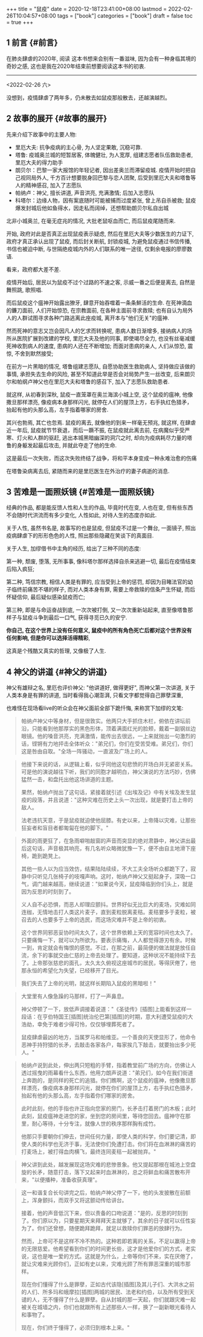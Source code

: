 +++
title = "鼠疫"
date = 2020-12-18T23:41:00+08:00
lastmod = 2022-02-26T10:04:57+08:00
tags = ["book"]
categories = ["book"]
draft = false
toc = true
+++

## <span class="section-num">1</span> 前言 {#前言}

在肺炎肆虐的2020年, 阅读 这本书想来会别有一番滋味, 因为会有一种身临其境的奇妙之感, 这也是我在2020年结束前想要阅读这本书的初衷.

---
<span class="timestamp-wrapper"><span class="timestamp">&lt;2022-02-26 六&gt;</span></span>

没想到，疫情肆虐了两年多，仍未散去如鼠疫那般散去，还越演越烈。


## <span class="section-num">2</span> 故事的展开 {#故事的展开}

先来介绍下故事中的主要人物:

-   里厄大夫: 抗争疫病的主心骨, 为人坚定果敢, 沉稳可靠.
-   塔鲁: 疫城奥兰城的短暂居客, 体魄健壮, 为人宽厚, 组建志愿者队伍救助患者, 里厄大夫的得力助手
-   朗贝尔：巴黎一家大报馆的年轻记者, 因出差奥兰而滞留疫城. 疫情开始时把自己视同局外人, 千方百计想要脱身回巴黎与恋人团聚,
    后受到里厄大夫和塔鲁等人的精神感召, 加入了志愿队
-   帕纳卢：神父, 擅长讲道, 声音洪亮, 充满激情; 后加入志愿队
-   科塔尔：边缘人物，因有案底随时可能被捕而过度紧张, 曾上吊自杀被救; 鼠疫爆发封城后他如鱼得水，因走私而阔绰，还想帮助朗贝尔私自出城

北非小城奥兰, 在毫无症兆的情况, 大批老鼠呕血而亡, 而后鼠疫尾随而来.

开始, 政府对此是否真正出现鼠疫表示疑虑, 然后在里厄大夫等少数医生的力证下, 政府才真正承认出现了鼠疫,
而后封关断航, 封锁疫城, 为避免鼠疫通过书信传播, 书信也被迫中断, 与世隔绝疫城内外的人们联系的唯一途径, 仅剩余电报的廖廖数语.

看来，政府都大差不差.

疫情开始后, 居民以为鼠疫不过个过路的不速之客, 示威一番之后便是离去, 自然是舞照跳, 歌照唱.

而后鼠疫这个瘟神开始露出獠牙, 肆意开始吞噬着一条条鮮活的生命.
在死神滴血的鐮刀面前, 人们开始惊恐, 在宗教面前, 在各种主面前寻求救赎;
也有自认为局外人的人群试图寻求各种门路逃离此座疫城,
离开本与"他们无关"的瘟神.

然而死神的意志又岂会因凡人的乞求而转换呢, 患病人数日渐增多,
接纳病人的场所从医院扩展到改建的学校, 里厄大夫及他的同事, 即使竭尽全力,
也没有丝毫减缓死神收割病人的速度, 患病的人还在不断增加;
而面对患病的亲人, 人们从惊恐, 震惊, 不舍到默然接受;

在前方一片黑暗的情况, 塔鲁组建志愿队, 自愿协助医生救助病人, 坚持做应该做的事情, 承担失去生命的风险,
甚至不知道此举是否会对局势产生一丝改变, 后来朗贝尔和帕纲卢神父也在里厄大夫和塔鲁的感召下, 加入了志愿队救助患者.

就这样, 从初春到深秋, 鼠疫一直笼罩在奥兰海滨小城上空, 这个鼠疫的瘟神,
他像撒旦那样漂亮, 像疫病本身那样闪光, 就停在人们的屋顶上方，右手执红色猎矛，抬起有他的头那么高，左手指着哪家的房舍.

其兴也勃焉, 其亡也忽焉. 鼠疫的离去, 就像他的到来一样毫无预兆, 就这样, 在肆虐近一年后, 鼠疫就节节衰退，而后一蹶不振, 在鼠疫就此离去前, 在病魔似乎受严寒、灯火和人群的驱赶, 逃出本城黑暗幽深的洞穴之时,
却向为疫病耗尽力量的塔鲁的身躯发起最后攻击, 并就此夺走了他的生命.

这是最后一次失败，而这次失败终结了战争，将和平本身变成一种永难治愈的伤痛

在塔鲁染病离去后, 紧随而来的是里厄医生在外治疗的妻子病逝的消息.


## <span class="section-num">3</span> 苦难是一面照妖镜 {#苦难是一面照妖镜}

经典的作品, 都是能反馈人性和人生的作品, 毕竟时代在变, 人也在变, 但有些东西不会随时代洪流而有多少变化, 人性如此, 对待人生的态度亦如此.

关于人性, 虽然书名是, 故事写的也是鼠疫, 但鼠疫不过是一个舞台, 一面镜子, 照出疫病肆虐下的形形色色的人性, 照出那些隐藏在笑谈下的真面目.

关于人生, 加缪借书中主角的经历, 给出了三种不同的态度:

第一种, 颓废, 堕落, 无所事事, 像科塔尔那样选择自杀来逃避一切, 最后在疫情结束后陷入疯狂;

第二种, 笃信宗教, 相信人类是有罪的, 应当受到上帝的惩罚, 却因为目睹法官的幼子临终前痛苦不堪的样子, 而对人类本身有罪,
需要上帝救赎的信条产生怀疑, 而后怀疑信仰, 最后疑似感染鼠疫而亡;

第三种, 即是与命运奋战到底, 一次次被打倒, 又一次次重新站起来, 直至像塔鲁那样子与鼠疫斗争到最后一口气, 获得寻觅已久的安宁.

**你自己, 在这个世界上没有任何意义, 鼠疫中的所有角色死亡后都对这个世界没有任何影响, 但是你可以选择活得精彩**,

这真是个残酷又真实的哲理, 又像极了人生.


## <span class="section-num">4</span> 神父的讲道 {#神父的讲道}

神父有雄辩之名, 里厄也评价神父: "他讲道好, 做得更好", 而神父第一次讲道, 关于人类本身是有罪的讲道, 当时看得我心潮澎湃, 只看文字都觉得自己罪孽深重,

也难怪在现场看live的听众会在神父面前全部下跪忏悔, 来称赏下加缪的文笔:

> 帕纳卢神父中等身材，但是很敦实。他两只大手抓住木栏，俯依在讲坛前沿，只能看到他那厚实的黑色形体，顶着满面红光的脸颊，戴着一副钢丝边眼镜。他的嗓音洪亮，充满激情，能传出去很远，一上来就抛出一句激烈的话，铿锵有力地抨击全体听众："弟兄们，你们在受苦受难。弟兄们，你们这是咎由自取。"全场一阵骚动，一直波及广场上的人。

<!--quoteend-->

> 他接下来说的话，从逻辑上看，似乎同他这句悲愤的开场白并无紧密关系。可是他的演说越往下听，我们的同胞才越明白，神父演说的方法巧妙，仿佛猛然一击，和盘托出他这场讲道的主题。
>
> 果然，帕纳卢抛出了这句话，紧接着就引述《出埃及记》中有关埃及发生鼠疫的段落，并且说道："这种灾难在历史上头一次出现，就是要打击上帝的敌人。
>
> 法老违抗天意，于是鼠疫就迫使他屈膝。有史以来，上帝降以灾难，让那些狂妄者和盲目者都匍匐在他的脚下。"

<!--quoteend-->

> 外面的雨更狂了，在急雨噼啪敲窗的声音而突显的绝对肃静中，神父讲出最后这句话，声音极其响亮，有几名听众略微犹豫一下，便不由自主地滑下座椅，跪到跪凳上。
>
> 其他一些人以为应当效仿，结果陆陆续续，不大工夫全场听众都跪下了，寂静中只听见几张椅子的吱嘎声响。这时，帕纳卢神父又挺起身子，深吸一口气，调门越来越高，继续说道："如果说今天，鼠疫降临到你们头上，就是因为反思的时刻到了。
>
> 义人自不必恐惧，而恶人却理应颤抖。世界好似无比巨大的麦场，灾难如同连枷，无情地击打人类这片麦子，直到麦粒脱离麦秸。麦秸要多于麦粒，被召去的人也要多于上帝的选民，而这场灾难并不是上帝的初衷。
>
> 这个世界同邪恶妥协时间太久了，这个世界依赖上天的宽容时间也太久了。只要痛悔一下，就可以为所欲为。要表示痛悔，人人都觉得游刃有余。时候一到，肯定就会有悔恨的感觉。不过，在那之前，最简便的做法就是放任自流，余下的事就交由仁慈的上帝去处理了。要知道，这种状况不能持续下去了。上帝那张慈悲的面孔，太久太久俯视这座城市的居民，等得厌倦了，他那永恒的希望化为失望，已经移开了目光。
>
> 我们失去了上帝的光明，就这样长期陷入鼠疫的黑暗啦！"

<!--quoteend-->

> 大堂里有人像急躁的马那样，打了一声鼻息。
>
> 神父停顿了一下，放低声调接着说道："《圣徒传》[插图]上能看到这样一段话：在亨伯特国王[插图]统治伦巴第[插图]的时期，意大利遭受鼠疫的大浩劫，幸免于难者少得可怜，仅仅够埋葬死者了。
>
> 鼠疫肆虐最凶的地方，当属罗马和帕维亚。一个善良的天使显形了，他命令恶神手持狩猎的长矛，去敲击各家各户，每家挨几下敲击，就要抬出多少死人。"

<!--quoteend-->

> 帕纳卢说到此处，伸出两只短粗的手臂，指着教堂前广场的方向，仿佛让人透过摇曳的雨幕看什么东西，他用力朗声说道："弟兄们，如今在我们街道上奔跑的，是同样的死亡的追猎。你们瞧啊，这个鼠疫的瘟神，他像撒旦那样漂亮，像疫病本身那样闪光，就停在你们的屋顶上方，右手执红色猎矛，抬起有他的头那么高，左手指着你们哪家的房舍。
>
> 此时此刻，他的手指也许正指向您家的房门，长矛击打着房门的木板；此时此刻，鼠疫瘟神走进您的家，坐到您的房间里，等待您回去。瘟神守在那里，耐心等待，十分专注，就像人世的秩序那样胸有成竹。
>
> 他那只手要朝你们伸去，世间任何力量，即使人类的科学，你们要记清，即使人类的科学也无济于事，无法使你们免遭打击。你们将在血淋淋的痛苦的打麦场上，被打得血肉横飞，最终连同麦秸一起被抛弃。"

<!--quoteend-->

> 神父讲到此处，越发展现这场灾难的悲惨景象。他又提起那根在城池上空盘旋的长矛，随意打击，落下又起来时血淋淋的，总之将鲜血和痛苦散布开来，"以便播种，准备收获真理"。

<!--quoteend-->

> 这一和谐复合长句讲完之后，帕纳卢神父停了一下，他的头发披散在前额上，浑身颤抖，而双手又将这颤动传给讲台。
>
> 接着，他的声音低沉下来，但以责备的口吻说道："是的，反思的时刻到了。你们原以为，只要星期天来拜拜天主就够了，其余的日子就可以任性妄为了。你们还曾想，随便跪拜跪拜，就足以救赎你们罪恶的放肆行为。
>
> 然而，上帝可不是这样不冷不热的。这种若即若离的关系，不足以赢得上帝的无限慈爱。他希望看到你们的时间更长些，这才是他爱你们的方式，老实说，这也是唯一爱的方式。这就是为什么，上帝等你们不来，实在厌倦了，就让灾难来光顾你们，正如有史以来，灾难光顾了所有罪恶深重的城市那样。
>
> 现在你们懂得了什么是罪孽，正如古代该隐[插图]及其儿子们、大洪水之前的人们、所多玛和蛾摩拉[插图]两城的居民、法老和约伯，以及所有受到天谴的人，无不懂得了什么是罪孽。自从封城的那一天起，你们就跟灾难一起被关在城墙之内，你们也就跟所有上述那些人一样，换了一副新眼光看待人和事物了。
>
> 现在，你们终于懂得了，必须归到根本上来。"
